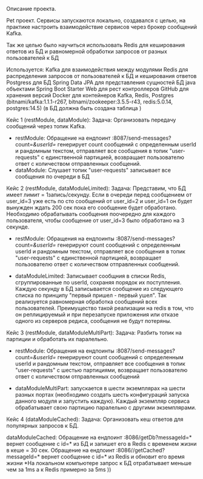 Описание проекта.

Pet проект. Сервисы запускаются локально, создавался с целью, на практике
настроить взаимодействие сервисов через брокер сообщений Kafka.

Так же целью было научиться использовать Redis для кеширования ответов из БД 
и равномерной обработки запросов от разных пользователей к БД

Используется:
Kafka для взаимодействия между модулями
Redis для распределения запросов от пользователей к БД и кеширования ответов
Postgress для БД
Spring Data JPA для представления сущностей БД java объектами
Spring Boot Starter Web для рест контроллеров
GitHub для хранения версий
Docker для контейнеров Kafka, Redis, Postgres
(bitnami/kafka:1.1.1-r267, bitnami/zookeeper:3.5.5-r43, redis:5.0.14, postgres:14.5) 
(в БД должна быть создана таблица )

Кейс 1 (restModule, dataModule):
Задача: Организовать передачу сообщений через топик Kafka.

- restModule: Обращение на ендпоинт :8087/send-messages?count=*&userId=*
генерирует count сообщений с определенным userId и рандомным текстом, отправляет все сообщения 
в топик "user-requests" с единственной партицией, возвращает пользователю ответ с количеством 
отправленных сообщений. 
- dataModule: Слушает топик "user-requests" записывает все сообщения по очереди в БД


Кейс 2 (restModule, dataModuleLimited):
Задача: Представим, что БД имеет лимит = 1запись/секунду. Если в очереди перед сообщением от
user_id=3 уже есть по сто сообщений от user_id=2 и user_id=1 он будет вынужден ждать 200 сек
пока его сообщение будет обработано. Необходимо обрабатывать сообщения поочередно для каждого
пользователя, чтобы сообщение от user_id=3 было обработано на 3 секунде.

- restModule: Обращения на ендпоинты :8087/send-messages?count=*&userId=*
генерируют count сообщений с определенным userId и рандомным текстом, отправляет все сообщения 
в топик "user-requests" с единственной партицией, возвращает пользователю ответ с количеством 
отправленных сообщений.

- dataModuleLimited: Записывает сообщния в списки Redis, сгруппированные по userId, сохраняя 
порядок их поступления. Каждую секунду в БД записывается сообщение из следующего списка по принципу
"первый пришел - первый ушел". Так реализуется равномерная обработка сообщений всех пользователей. 
Преимущество такой реализации на redis в том, что он реплицируемый и при перезапуске приложения или
отказе одного из серверов редиса, сообщения не будут потеряны.


Кейс 3 (restModule, dataModuleMultiPart):
Задача: Разбить топик на партиции и обработать их паралельно.

- restModule: Обращения на ендпоинты :8087/send-messages?count=*&userId=*
генерируеют count сообщений с определенным userId и рандомным текстом, отправляет все сообщения 
в топик "user-requests" с шестью партициями, возвращает пользователю ответ с количеством 
отправленных сообщений

- dataModuleMultiPart: запускается в шести экземплярах на шести разных портах (необходимо создать
шесть конфигураций запуска данного модуля и запустить каждую). Каждый экземпляр сервиса обрабатывает
свою партицию паралельно с другими экземплярами.


Кейс 4 (dataModuleCached):
Задача: Организовать кеш ответов для популярных запросов к БД.

dataModuleCached: Обращение на ендпоинт :8086/getDb?messageId=* вернет сообщение с id=* из БД 
и запишет его в Redis с временем жизни в кеше = 30 сек. 
Обращение на ендпоинт :8086//getCached?messageId=* вернет сообщение с id=* из Redis и обновит 
его время жизни
*На локальном компьютере запрос к БД отрабатывает меньше чем за 1ms а к Redis
примерно за 5ms ))
